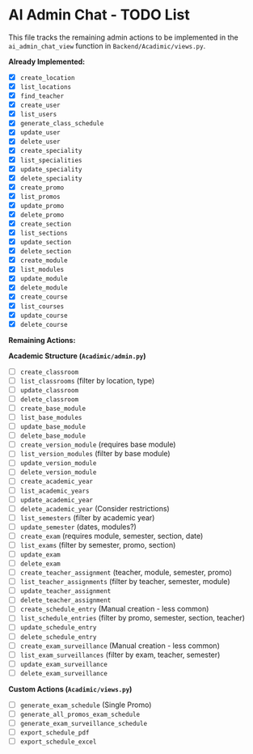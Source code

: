 # AI Admin Chat - TODO List

This file tracks the remaining admin actions to be implemented in the `ai_admin_chat_view` function in `Backend/Acadimic/views.py`.

**Already Implemented:**

- [x] `create_location`
- [x] `list_locations`
- [x] `find_teacher`
- [x] `create_user`
- [x] `list_users`
- [x] `generate_class_schedule`
- [x] `update_user`
- [x] `delete_user`
- [x] `create_speciality`
- [x] `list_specialities`
- [x] `update_speciality`
- [x] `delete_speciality`
- [x] `create_promo`
- [x] `list_promos`
- [x] `update_promo`
- [x] `delete_promo`
- [x] `create_section`
- [x] `list_sections`
- [x] `update_section`
- [x] `delete_section`
- [x] `create_module`
- [x] `list_modules`
- [x] `update_module`
- [x] `delete_module`
- [x] `create_course`
- [x] `list_courses`
- [x] `update_course`
- [x] `delete_course`

**Remaining Actions:**

**Academic Structure (`Acadimic/admin.py`)**
- [ ] `create_classroom`
- [ ] `list_classrooms` (filter by location, type)
- [ ] `update_classroom`
- [ ] `delete_classroom`
- [ ] `create_base_module`
- [ ] `list_base_modules`
- [ ] `update_base_module`
- [ ] `delete_base_module`
- [ ] `create_version_module` (requires base module)
- [ ] `list_version_modules` (filter by base module)
- [ ] `update_version_module`
- [ ] `delete_version_module`
- [ ] `create_academic_year`
- [ ] `list_academic_years`
- [ ] `update_academic_year`
- [ ] `delete_academic_year` (Consider restrictions)
- [ ] `list_semesters` (filter by academic year)
- [ ] `update_semester` (dates, modules?)
- [ ] `create_exam` (requires module, semester, section, date)
- [ ] `list_exams` (filter by semester, promo, section)
- [ ] `update_exam`
- [ ] `delete_exam`
- [ ] `create_teacher_assignment` (teacher, module, semester, promo)
- [ ] `list_teacher_assignments` (filter by teacher, semester, module)
- [ ] `update_teacher_assignment`
- [ ] `delete_teacher_assignment`
- [ ] `create_schedule_entry` (Manual creation - less common)
- [ ] `list_schedule_entries` (filter by promo, semester, section, teacher)
- [ ] `update_schedule_entry`
- [ ] `delete_schedule_entry`
- [ ] `create_exam_surveillance` (Manual creation - less common)
- [ ] `list_exam_surveillances` (filter by exam, teacher, semester)
- [ ] `update_exam_surveillance`
- [ ] `delete_exam_surveillance`

**Custom Actions (`Acadimic/views.py`)**
- [ ] `generate_exam_schedule` (Single Promo)
- [ ] `generate_all_promos_exam_schedule`
- [ ] `generate_exam_surveillance_schedule`
- [ ] `export_schedule_pdf`
- [ ] `export_schedule_excel` 